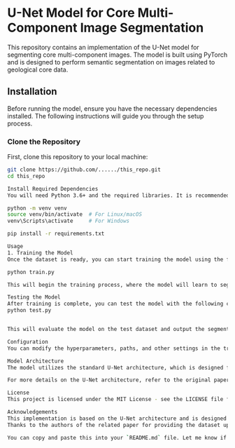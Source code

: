 # U-Net Model for Core Multi-Component Image Segmentation

This repository contains an implementation of the U-Net model for segmenting core multi-component images. The model is built using PyTorch and is designed to perform semantic segmentation on images related to geological core data.

## Installation

Before running the model, ensure you have the necessary dependencies installed. The following instructions will guide you through the setup process.

### Clone the Repository

First, clone this repository to your local machine:

```bash
git clone https://github.com/....../this_repo.git
cd this_repo

Install Required Dependencies
You will need Python 3.6+ and the required libraries. It is recommended to create a virtual environment:

python -m venv venv
source venv/bin/activate  # For Linux/macOS
venv\Scripts\activate     # For Windows

pip install -r requirements.txt

Usage
1. Training the Model
Once the dataset is ready, you can start training the model using the following command:

python train.py

This will begin the training process, where the model will learn to segment the core multi-component images. You can adjust training parameters in train.py (such as the learning rate, batch size, etc.) to fine-tune the training process.

Testing the Model
After training is complete, you can test the model with the following command:
python test.py


This will evaluate the model on the test dataset and output the segmentation results.

Configuration
You can modify the hyperparameters, paths, and other settings in the train.py and test.py files. For example, you can specify the dataset location, number of epochs, and the model save directory.

Model Architecture
The model utilizes the standard U-Net architecture, which is designed for semantic segmentation tasks. It consists of a contracting path to capture context and a symmetric expanding path that enables precise localization. The network uses skip connections to preserve spatial information across layers.

For more details on the U-Net architecture, refer to the original paper: U-Net: Convolutional Networks for Biomedical Image Segmentation.

License
This project is licensed under the MIT License - see the LICENSE file for details.

Acknowledgements
This implementation is based on the U-Net architecture and is designed for segmenting geological core images.
Thanks to the authors of the related paper for providing the dataset upon request.

You can copy and paste this into your `README.md` file. Let me know if you need any further modifications!


